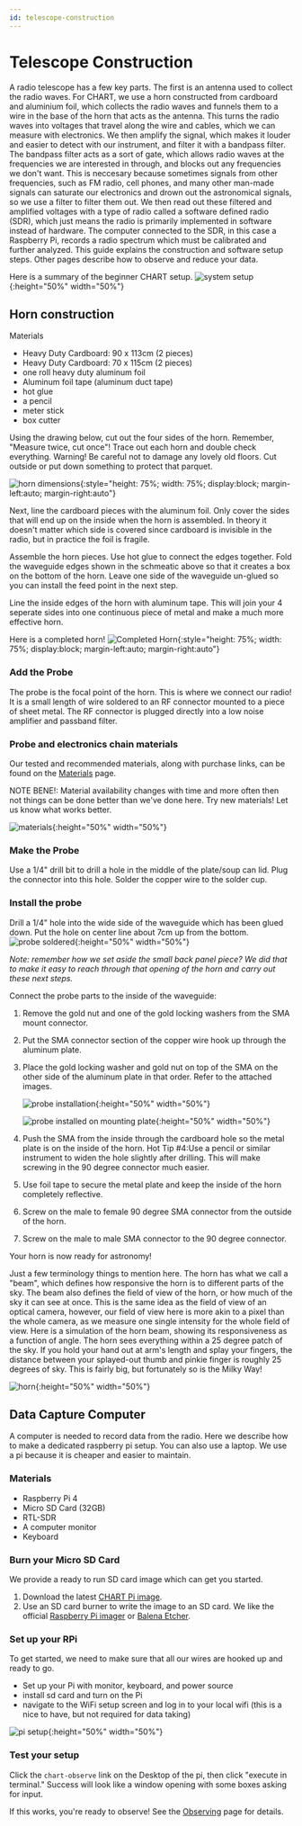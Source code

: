 ```yaml
---
id: telescope-construction
---
```

Telescope Construction
=====
A radio telescope has a few key parts. The first is an antenna used to collect the radio waves. For CHART, we use a horn constructed from cardboard and aluminium foil, which collects the radio waves and funnels them to a wire in the base of the horn that acts as the antenna. This turns the radio waves into voltages that travel along the wire and cables, which we can measure with electronics. We then amplify the signal, which makes it louder and easier to detect with our instrument, and filter it with a bandpass filter. The bandpass filter acts as a sort of gate, which allows radio waves at the frequencies we are interested in through, and blocks out any frequencies we don't want. This is neccesary because sometimes signals from other frequencies, such as FM radio, cell phones, and many other man-made signals can saturate our electronics and drown out the astronomical signals, so we use a filter to filter them out. We then read out these filtered and amplified voltages with a type of radio called a software defined radio (SDR), which just means the radio is primarily implemented in software instead of hardware. The computer connected to the SDR, in this case a Raspberry Pi, records a radio spectrum which must be calibrated and further analyzed. This guide explains the construction and software setup steps.  Other pages describe how to observe and reduce your data.


Here is a summary of the beginner CHART setup.
![system setup](assets/new_tele_hook_up.png){:height="50%" width="50%"}


## Horn construction
Materials
 - Heavy Duty Cardboard: 90 x 113cm (2 pieces)
 - Heavy Duty Cardboard: 70 x 115cm (2 pieces)
 - one roll heavy duty aluminum foil
 - Aluminum foil tape (aluminum duct tape)
 - hot glue
 - a pencil
 - meter stick
 - box cutter

Using the drawing below, cut out the four sides of the horn. Remember, "Measure twice, cut once"! Trace out each horn
and double check everything. Warning! Be careful not to damage any lovely old floors. Cut outside or put down something
to protect that parquet.


![horn dimensions](assets/horn_dimensions.jpg){:style="height: 75%; width: 75%; display:block; margin-left:auto; margin-right:auto"}

Next, line the cardboard pieces with the aluminum foil. Only cover the sides that will end up on the inside when the
horn is assembled. In theory it doesn't matter which
side is covered since cardboard is invisible in the radio, but in practice the foil is fragile.

Assemble the horn pieces. Use hot glue to connect the edges together. Fold the waveguide edges shown in the schmeatic
above so that it creates a box on the bottom of the horn. Leave one side of the waveguide un-glued so you can install the feed point in the next step.

Line the inside edges of the horn with aluminum tape. This will join your 4 seperate sides into one continuous piece of
metal and make a much more effective horn.

Here is a completed horn!
![Completed Horn](assets/chart.png){:style="height: 75%; width: 75%; display:block; margin-left:auto; margin-right:auto"}

### Add the Probe
The probe is the focal point of the horn. This is where we connect our radio!  It is a small length of wire soldered to an RF
connector mounted to a piece of sheet metal. The RF connector is plugged directly into a low noise amplifier and
passband filter.

### Probe and electronics chain materials
Our tested and recommended materials, along with purchase links, can be found on the [Materials](materials.html) page.

NOTE BENE!: Material availability changes with time and more often then not things can be done better than we've done
here.  Try new materials! Let us know what works better.

![materials](assets/materials.png){:height="50%" width="50%"}

### Make the Probe
Use a 1/4" drill bit to drill a hole in the middle of the plate/soup can lid. Plug the connector into this hole. Solder the copper wire to the solder cup.


### Install the probe
 Drill a
1/4" hole into the wide side of the waveguide which has been glued down. Put the hole on center line about 7cm up from
the bottom.
![probe soldered](assets/solder.png){:height="50%" width="50%"}

*Note: remember how we set aside the small back panel piece? We did that to make it easy to reach through that opening
of the horn and carry out these next steps.*



Connect the probe parts to the inside of the waveguide:

1. Remove the gold nut and one of the gold locking washers from the SMA mount connector.
1. Put the SMA connector section of the copper wire hook up through the aluminum plate.
1. Place the gold locking washer and gold nut on top of the SMA on the other side of the aluminum plate in that order.
Refer to the attached images.

   ![probe installation](assets/metal_visual_aide.png){:height="50%" width="50%"}


   ![probe installed on mounting plate](assets/bottom_of_plate.png){:height="50%" width="50%"}

4. Push the SMA from the inside through the cardboard hole so the metal plate is on the inside of the horn.
Hot Tip #4:Use a pencil or similar instrument to widen the hole slightly after drilling. This will make screwing in the 90 degree connector much easier.
5. Use foil tape to secure the metal plate and keep the inside of the horn completely reflective.
6. Screw on the male to female 90 degree SMA connector from the outside of the horn.
7. Screw on the male to male SMA connector to the 90 degree connector.

Your horn is now ready for astronomy!

Just a few terminology things to mention here. The horn has what we call a "beam", which defines how responsive the horn is to different parts of the sky. The beam also defines the field of view of the horn, or how much of the sky it can see at once. This is the same idea as the field of view of an optical camera, however, our field of view here is more akin to a pixel than the whole camera, as we measure one single intensity for the whole field of view. Here is a simulation of the horn beam, showing its responsiveness as a function of angle. The horn sees everything within a 25 degree patch of the sky.  If you hold your hand out at arm's length and splay your fingers, the distance between your splayed-out thumb and pinkie finger is roughly 25 degrees of sky. This is fairly big, but fortunately so is the Milky Way!

![horn](assets/opt_horn.png){:height="50%" width="50%"}


## Data Capture Computer

A computer is needed to record data from the radio.  Here we describe how to make a dedicated raspberry pi setup. You
can also use a laptop. We use a pi because it is cheaper and easier to maintain.



### Materials
 - Raspberry Pi 4
 - Micro SD Card (32GB)
 - RTL-SDR
 - A computer monitor
 - Keyboard



### Burn your Micro SD Card
We provide a ready to run SD card image which can get you started.

1. Download the latest [CHART Pi image](https://galileo.sese.asu.edu/chart/).
2. Use an SD card burner to write the image to an SD card. We like the official [Raspberry Pi imager](https://www.raspberrypi.com/software/) or [Balena Etcher](https://etcher.balena.io/).
### Set up your RPi
To get started, we need to make sure that all our wires are hooked up and ready to go.

 - Set up your Pi with monitor, keyboard, and power source
 - install sd card and turn on the Pi
 - navigate to the WiFi setup screen and log in to your local wifi (this is a nice to have, but not required for data
   taking)

![pi setup](assets/rasp_set_up.jpeg){:height="50%" width="50%"}

### Test your setup

Click the `chart-observe` link on the Desktop of the pi, then click "execute in terminal." Success will look like a window opening with some boxes asking for input. 


If this works, you're ready to observe! See the [Observing](Observing) page for details.
